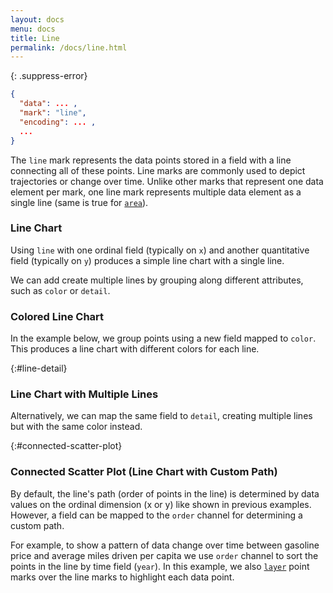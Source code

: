 ```yaml
---
layout: docs
menu: docs
title: Line
permalink: /docs/line.html
---
```


{: .suppress-error}
```json
{
  "data": ... ,
  "mark": "line",
  "encoding": ... ,
  ...
}
```

The `line` mark represents the data points stored in a field with a line connecting all of these points. Line marks are commonly used to depict trajectories or change over time. Unlike other marks that represent one data element per mark, one line mark represents multiple data element as a single line (same is true for [`area`](area.html)).


### Line Chart

Using `line` with one ordinal field (typically on `x`) and another quantitative field (typically on `y`) produces a simple line chart with a single line.

<span class="vl-example" data-name="line"></span>

We can add create multiple lines by grouping along different attributes, such as `color` or `detail`.

### Colored Line Chart

In the example below, we group points using a new field mapped to `color`. This produces a line chart with different colors for each line.

<span class="vl-example" data-name="line_color"></span>

{:#line-detail}
### Line Chart with Multiple Lines

Alternatively, we can map the same field to `detail`, creating multiple lines but with the same color instead.

<span class="vl-example" data-name="line_detail"></span>

{:#connected-scatter-plot}
### Connected Scatter Plot (Line Chart with Custom Path)

By default, the line's path (order of points in the line) is determined by data values on the ordinal dimension (x or y) like shown in previous examples. However, a field can be mapped to the `order` channel for determining a custom path.

For example, to show a pattern of data change over time between gasoline price and average miles driven per capita we use `order` channel to sort the points in the line by time field (`year`).  In this example, we also [`layer`](layer.html) point marks over the line marks to highlight each data point.

<span class="vl-example" data-name="scatter_connected"></span>
